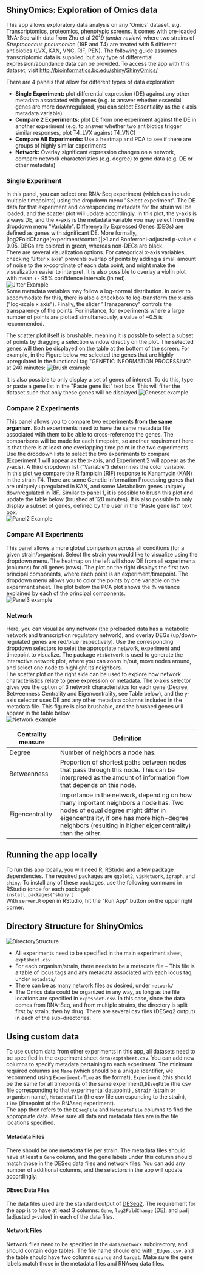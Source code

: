 ShinyOmics: Exploration of Omics data
-----------------------------------------

This app allows exploratory data analysis on any 'Omics' dataset, e.g. Transcriptomics, proteomics, phenotypic screens. It comes with pre-loaded RNA-Seq with data from Zhu et al 2019 *(under review)* where two strains of *Streptococcus pneumoniae* (19F and T4) are treated with 5 different antibiotics (LVX, KAN, VNC, RIF, PEN). The following guide assumes transcriptomic data is supplied, but any type of differential expression/abundance data can be provided. To access the app with this dataset, visit http://bioinformatics.bc.edu/shiny/ShinyOmics/

There are 4 panels that allow for different types of data exploration: 
* **Single Experiment:** plot differential expression (DE) against any other metadata associated with genes (e.g. to answer whether essential genes are more downregulated, you can select Essentiality as the x-axis metadata variable)
* **Compare 2 Experiments:** plot DE from one experiment against the DE in another experiment (e.g. to answer whether two antibiotics trigger similar responses, plot T4_LVX against T4_VNC)
* **Compare All Experiments:** Use a heatmap and PCA to see if there are groups of highly similar experiments 
* **Network:** Overlay significant expression changes on a network, compare network characteristics (e.g. degree) to gene data (e.g. DE or other metadata)

### Single Experiment
In this panel, you can select one RNA-Seq experiment (which can include multiple timepoints) using the dropdown menu "Select experiment". The DE data for that experiment and corresponding metadata for the strain will be loaded, and the scatter plot will update accordingly. In this plot, the y-axis is always DE, and the x-axis is the metadata variable you may select from the dropdown menu "Variable". Differenyailly Expressed Genes (DEGs) are defined as genes with significant DE. More formally, |log2FoldChange(experiment/control)|>1 and Bonferroni-adjusted p-value < 0.05. DEGs are colored in green, whereas non-DEGs are black.     
There are several visualization options. For categorical x-axis variables, checking "Jitter x axis" prevents overlap of points by adding a small amount of noise to the x-coordinate of each data point, and might make the visualization easier to interpret. It is also possible to overlay a violin plot with mean +- 95% confidence intervals (in red).   
![Jitter Example](https://contattafiles.s3.us-west-1.amazonaws.com/tnt8877/qK2wZmkn9549tMt/Pasted%20Image%3A%20Apr%204%2C%202019%20-%2011%3A58%3A36am)    
Some metadata variables may follow a log-normal distribution. In order to accommodate for this, there is also a checkbox to log-transform the x-axis ("log-scale x axis"). Finally, the slider "Transparency" controls the transparency of the points. For instance, for experiments where a large number of points are plotted simultaneously, a value of ~0.5 is recommended.     
    
The scatter plot itself is brushable, meaning it is possble to select a subset of points by dragging a selection window directly on the plot. The selected genes will then be displayed on the table at the bottom of the screen. For example, in the Figure below we selected the genes that are highly upregulated in the functional tag "GENETIC INFORMATION PROCESSING" at 240 minutes: 
![Brush example](https://contattafiles.s3.us-west-1.amazonaws.com/tnt8877/uzIZBL4fq5uXVKF/Pasted%20Image%3A%20May%207%2C%202019%20-%2012%3A22%3A16pm)    
    
    
It is also possible to only display a set of genes of interest. To do this, type or paste a gene list in the "Paste gene list" text box. This will filter the dataset such that only these genes will be displayed
![Geneset example](https://contattafiles.s3.us-west-1.amazonaws.com/tnt8877/vZZHQfdXgecrOCv/Pasted%20Image%3A%20May%207%2C%202019%20-%2012%3A23%3A51pm)    

### Compare 2 Experiments
This panel allows you to compare two experiments **from the same organism**. Both experiments need to have the same metadata file associated with them to be able to cross-reference the genes. The comparisons will be made for each timepoint, so another requirement here is that there is at least one overlapping time point in the two experiments.    
Use the dropdown lists to select the two experiments to compare (Experiment 1 will appear as the x-axis, and Experiment 2 will appear as the y-axis). A third dropdown list ("Variable") determines the color variable.     
In this plot we compare the Rifampicin (RIF) response to Kanamycin (KAN) in the strain T4. There are some Genetic Information Processing genes that are uniquely upregulated in KAN, and some Metabolism genes uniquely downregulated in RIF. Similar to panel 1, it is possible to brush this plot and update the table below (brushed at 120 minutes). It is also possible to only display a subset of genes, defined by the user in the "Paste gene list" text box.       
![Panel2 Example](https://contattafiles.s3.us-west-1.amazonaws.com/tnt8877/4VpGSHiECQfvNc4/Pasted%20Image%3A%20May%207%2C%202019%20-%2012%3A24%3A52pm)

### Compare All Experiments
This panel allows a more global comparison across all conditions (for a given strain/organism). Select the strain you would like to visualize using the dropdown menu. The heatmap on the left will show DE from all experiments (columns) for all genes (rows). The plot on the right displays the first two principal components, where each point is an experiment/timepoint. The dropdown menu allows you to color the points by one variable on the experiment sheet. The plot below the PCA plot shows the % variance explained by each of the principal components.     
![Panel3 example](https://contattafiles.s3.us-west-1.amazonaws.com/tnt8877/PNenkWQD6T6uDBI/Pasted%20Image%3A%20May%207%2C%202019%20-%2012%3A25%3A43pm)

### Network
Here, you can visualize any network (the preloaded data has a metabolic network and transcription regulatory network), and overlay DEGs (up/down-regulated genes are red/blue respectively). Use the corresponding dropdown selectors to selet the appropriate network, experiment and timepoint to visualize. The package ```visNetwork``` is used to generate the interactive network plot, where you can zoom in/out, move nodes around, and select one node to highlight its neighbors.     
The scatter plot on the right side can be used to explore how network characteristics relate to gene expression or metadata. The x-axis selector gives you the option of 3 network characteristics for each gene (Degree, Betweenness Centrality and Eigencentrality, see Table below), and the y-axis selector uses DE and any other metadata columns included in the metadata file. This figure is also brushable, and the brushed genes will appear in the table below.      
![Network example](https://contattafiles.s3.us-west-1.amazonaws.com/tnt8877/JpbFYJ7CW4TNMKN/Pasted%20Image%3A%20May%207%2C%202019%20-%2012%3A28%3A30pm)   
    
| Centrality measure | Definition                                                                                                                                                                                                                               |
|--------------------|------------------------------------------------------------------------------------------------------------------------------------------------------------------------------------------------------------------------------------------|
| Degree             | Number of neighbors a node has.                                                                                                                                                                                                           |
| Betweenness        | Proportion of shortest paths between nodes that pass through this node. This can be interpreted as the amount of information flow that depends on this node.                                                                             |
| Eigencentrality    | Importance in the network, depending on how many important neighbors a node has. Two nodes of equal degree might differ in eigencentrality, if one has more high-degree neighbors (resulting in higher eigencentrality) than the other.  |


## Running the app locally
To run this app locally, you will need [R](https://www.r-project.org/), [RStudio](https://www.rstudio.com/products/rstudio/download/) and a few package dependencies. The required packages are ```ggplot2```, ```visNetwork```, ```igraph```, and ```shiny```. To install any of these packages, use the following command in RStudio (once for each package):    
```install.packages('shiny')```    
With ```server.R``` open in RStudio, hit the "Run App" button on the upper right corner.     
    
## Directory Structure for ShinyOmics
![DirectoryStructure](https://contattafiles.s3.us-west-1.amazonaws.com/tnt8877/IROiFFeZQym980F/Pasted%20Image%3A%20May%209%2C%202019%20-%202%3A56%3A56pm)    
* All experiments need to be specified in the main experiment sheet, ```exptsheet.csv``` 
* For each organism/strain, there needs to be a metadata file – This file is a table of locus tags and any metadata associated with each locus tag, under ```metadata/```
* There can be as many network files as desired, under ```network/```
* The Omics data could be organized in any way, as long as the file locations are specified in ```exptsheet.csv```. In this case, since the data comes from RNA-Seq, and from multiple strains, the directory is split first by strain, then by drug. There are several csv files (DESeq2 output) in each of the sub-directories. 


## Using custom data
To use custom data from other experiments in this app, all datasets need to be specified in the experiment sheet ```data/exptsheet.csv```. You can add new columns to specify metadata pertaining to each experiment. The minimum required columns are ```Name``` (which should be a unique identifier, we recommend using ```Experiment-Time``` as the format), ```Experiment``` (this should be the same for all timepoints of the same experiment),```DEseqFile``` (the csv file corresponding to that experimental datapoint) , ```Strain``` (strain or organism name), ```MetadataFile``` (the csv file corresponding to the strain), ```Time``` (timepoint of the RNAseq experiment).     
The app then refers to the ```DEseqFile``` and ```MetadataFile``` columns to find the appropriate data. Make sure all data and metadata files are in the file locations specified.     
#### Metadata Files
There should be one metadata file per strain. The metadata files should have at least a ```Gene``` column, and the gene labels under this column should match those in the DESeq data files and network files. You can add any number of additional columns, and the selectors in the app will update accordingly.     
#### DEseq Data Files
The data files used are the standard output of [DESeq2](https://bioconductor.org/packages/release/bioc/html/DESeq2.html). The requirement for the app is to have at least 3 columns: ```Gene```, ```log2FoldChange``` (DE), and ```padj``` (adjusted p-value) in each of the data files.     
#### Network Files
Network files need to be specified in the ```data/network``` subdirectory, and should contain edge tables. The file name should end with ```_Edges.csv```, and the table should have two columns ```source``` and ```target```. Make sure the gene labels match those in the metadata files and RNAseq data files.     
